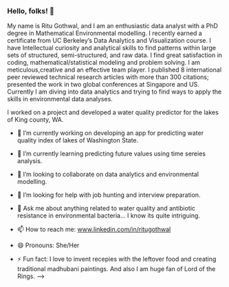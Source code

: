 ### Hello, folks! 👋


My name is Ritu Gothwal, and I am an enthusiastic data analyst with a PhD degree in Mathematical Environmental modelling. I recently earned a 
certificate from UC Berkeley’s Data Analytics and Visualization course. I have Intellectual curiosity and analytical skills to find patterns within large sets of structured, semi-structured, and raw data. I find great satisfaction in coding, mathematical/statistical modeling and problem solving. I am meticulous,creative and an effective team player. I published 8 international peer reviewed technical research articles with more than 300 citations; presented the work in two global 
conferences at Singapore and US. Currently I am diving into data analytics and trying to find ways to apply the skills in environmental data analyses. 

I worked on a project and developed a water quality predictor for the lakes of King county, WA.

- 🔭 I’m currently working on developing an app for predicting water quality index of lakes of Washington State.

- 🌱 I’m currently learning predicting future values using time sereies analysis.

- 👯 I’m looking to collaborate on data analytics and environmental modelling.

- 🤔 I’m looking for help with job hunting and interview preparation.

- 💬 Ask me about anything related to water quality and antibiotic resistance in environmental bacteria...  I know its quite intriguing.

- 📫 How to reach me: www.linkedin.com/in/ritugothwal
      
- 😄 Pronouns: She/Her

- ⚡ Fun fact: I love to invent recepies with the leftover food and creating traditional madhubani paintings. And also I am huge fan of Lord of the Rings.
-->
